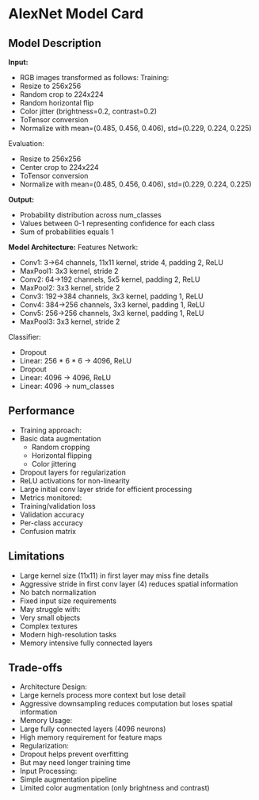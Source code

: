 # AlexNet Model Card

## Model Description

**Input:** 
- RGB images transformed as follows:
 Training:
 - Resize to 256x256
 - Random crop to 224x224
 - Random horizontal flip
 - Color jitter (brightness=0.2, contrast=0.2)
 - ToTensor conversion
 - Normalize with mean=(0.485, 0.456, 0.406), std=(0.229, 0.224, 0.225)

 Evaluation:
 - Resize to 256x256
 - Center crop to 224x224
 - ToTensor conversion
 - Normalize with mean=(0.485, 0.456, 0.406), std=(0.229, 0.224, 0.225)

**Output:**
- Probability distribution across num_classes
- Values between 0-1 representing confidence for each class
- Sum of probabilities equals 1

**Model Architecture:**
Features Network:
- Conv1: 3->64 channels, 11x11 kernel, stride 4, padding 2, ReLU
- MaxPool1: 3x3 kernel, stride 2
- Conv2: 64->192 channels, 5x5 kernel, padding 2, ReLU
- MaxPool2: 3x3 kernel, stride 2
- Conv3: 192->384 channels, 3x3 kernel, padding 1, ReLU
- Conv4: 384->256 channels, 3x3 kernel, padding 1, ReLU
- Conv5: 256->256 channels, 3x3 kernel, padding 1, ReLU
- MaxPool3: 3x3 kernel, stride 2

Classifier:
- Dropout
- Linear: 256 * 6 * 6 -> 4096, ReLU
- Dropout
- Linear: 4096 -> 4096, ReLU
- Linear: 4096 -> num_classes

## Performance
- Training approach:
 - Basic data augmentation
   - Random cropping
   - Horizontal flipping
   - Color jittering
 - Dropout layers for regularization
 - ReLU activations for non-linearity
 - Large initial conv layer stride for efficient processing
- Metrics monitored:
 - Training/validation loss
 - Validation accuracy
 - Per-class accuracy
 - Confusion matrix

## Limitations
- Large kernel size (11x11) in first layer may miss fine details
- Aggressive stride in first conv layer (4) reduces spatial information
- No batch normalization
- Fixed input size requirements
- May struggle with:
 - Very small objects
 - Complex textures
 - Modern high-resolution tasks
- Memory intensive fully connected layers

## Trade-offs
- Architecture Design:
 - Large kernels process more context but lose detail
 - Aggressive downsampling reduces computation but loses spatial information
- Memory Usage:
 - Large fully connected layers (4096 neurons)
 - High memory requirement for feature maps
- Regularization:
 - Dropout helps prevent overfitting
 - But may need longer training time
- Input Processing:
 - Simple augmentation pipeline
 - Limited color augmentation (only brightness and contrast)
